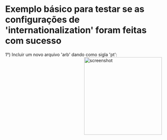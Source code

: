 # Exemplo básico para testar se as configurações de 'internationalization' foram feitas com sucesso

1°) Incluir um novo arquivo 'arb' dando como sigla 'pt':
<img src="https://github.com/SabrinaKaren/flutter-helper/tree/master/internationalization/05_add_arb.png" alt="screenshot" width="250" align="right">